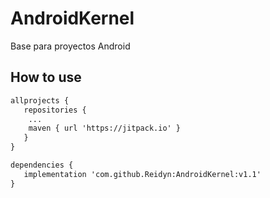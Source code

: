 # AndroidKernel
Base para proyectos Android
## How to use

```xml
allprojects {
   repositories {
	...
	maven { url 'https://jitpack.io' }
   }
}

dependencies {
   implementation 'com.github.Reidyn:AndroidKernel:v1.1'
}
```
